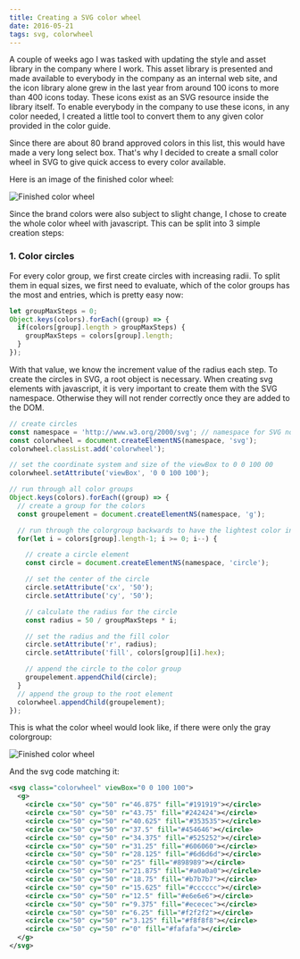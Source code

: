```yaml
---
title: Creating a SVG color wheel
date: 2016-05-21
tags: svg, colorwheel
---
```


A couple of weeks ago I was tasked with updating the style and asset library in the company where I work. This asset library is presented and made available to everybody in the company as an internal web site, and the icon library alone grew in the last year from around 100 icons to more than 400 icons today.
These icons exist as an SVG resource inside the library itself. To enable everybody in the company to use these icons, in any color needed, I created a little tool to convert them to any given color provided in the color guide.

Since there are about 80 brand approved colors in this list, this would have made a very long select box. That's why I decided to create a small color wheel in SVG to give quick access to every color available.

Here is an image of the finished color wheel:

![Finished color wheel](/images/2016-05-21-generating-svg-color-wheel/color-wheel-final.svg)


Since the brand colors were also subject to slight change, I chose to create the whole color wheel with javascript. This can be split into 3 simple creation steps:

### 1. Color circles

For every color group, we first create circles with increasing radii. To split them in equal sizes, we first need to evaluate, which of the color groups has the most and entries, which is pretty easy now:  

~~~javascript
let groupMaxSteps = 0;
Object.keys(colors).forEach((group) => {
  if(colors[group].length > groupMaxSteps) {
    groupMaxSteps = colors[group].length;
  }
});
~~~

With that value, we know the increment value of the radius each step. To create the circles in SVG, a root object is necessary. When creating svg elements with javascript, it is very important to create them with the SVG namespace. Otherwise they will not render correctly once they are added to the DOM.


~~~javascript
// create circles
const namespace = 'http://www.w3.org/2000/svg'; // namespace for SVG nodes
const colorwheel = document.createElementNS(namespace, 'svg');
colorwheel.classList.add('colorwheel');

// set the coordinate system and size of the viewBox to 0 0 100 00
colorwheel.setAttribute('viewBox', '0 0 100 100');    

// run through all color groups
Object.keys(colors).forEach((group) => {
  // create a group for the colors
  const groupelement = document.createElementNS(namespace, 'g');

  // run through the colorgroup backwards to have the lightest color inside
  for(let i = colors[group].length-1; i >= 0; i--) {

    // create a circle element
    const circle = document.createElementNS(namespace, 'circle');

    // set the center of the circle
    circle.setAttribute('cx', '50');
    circle.setAttribute('cy', '50');

    // calculate the radius for the circle
    const radius = 50 / groupMaxSteps * i;

    // set the radius and the fill color
    circle.setAttribute('r', radius);
    circle.setAttribute('fill', colors[group][i].hex);

    // append the circle to the color group
    groupelement.appendChild(circle);
  }
  // append the group to the root element
  colorwheel.appendChild(groupelement);
});
~~~

This is what the color wheel would look like, if there were only the gray colorgroup:

![Finished color wheel](/images/2016-05-21-generating-svg-color-wheel/color-wheel-gray.svg)

And the svg code matching it:

~~~xml
<svg class="colorwheel" viewBox="0 0 100 100">
  <g>
    <circle cx="50" cy="50" r="46.875" fill="#191919"></circle>
    <circle cx="50" cy="50" r="43.75" fill="#242424"></circle>
    <circle cx="50" cy="50" r="40.625" fill="#353535"></circle>
    <circle cx="50" cy="50" r="37.5" fill="#454646"></circle>
    <circle cx="50" cy="50" r="34.375" fill="#525252"></circle>
    <circle cx="50" cy="50" r="31.25" fill="#606060"></circle>
    <circle cx="50" cy="50" r="28.125" fill="#6d6d6d"></circle>
    <circle cx="50" cy="50" r="25" fill="#898989"></circle>
    <circle cx="50" cy="50" r="21.875" fill="#a0a0a0"></circle>
    <circle cx="50" cy="50" r="18.75" fill="#b7b7b7"></circle>
    <circle cx="50" cy="50" r="15.625" fill="#cccccc"></circle>
    <circle cx="50" cy="50" r="12.5" fill="#e6e6e6"></circle>
    <circle cx="50" cy="50" r="9.375" fill="#ececec"></circle>
    <circle cx="50" cy="50" r="6.25" fill="#f2f2f2"></circle>
    <circle cx="50" cy="50" r="3.125" fill="#f8f8f8"></circle>
    <circle cx="50" cy="50" r="0" fill="#fafafa"></circle>
  </g>
</svg>
~~~
